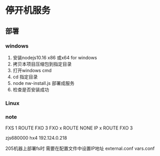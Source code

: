 # 停开机服务

## 部署
### windows
1. 安装nodejs10.16  x86 或x64  for  windows 
2. 拷贝本项目压缩包到指定目录
3. 打开windows cmd
4. cd  指定目录
5. node nw-install.js 部署成服务
6. 检查是否安装成功

### Linux

### note
FXS 1 ROUTE FXO 3
FXO x ROUTE NONE
IP  x ROUTE FXO 3

zjs680000
hx4 192.124.0.218

205机器上部署fs时 
需要在配置文件中设置IP地址
external.conf
vars.conf
